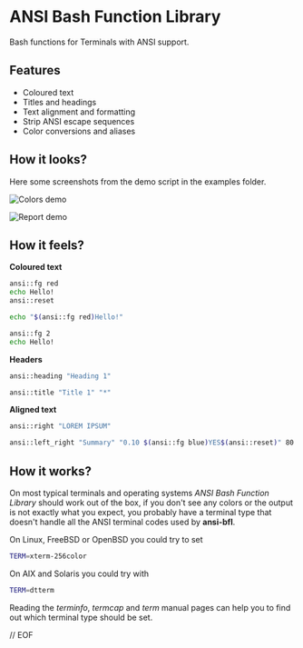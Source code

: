 ANSI Bash Function Library
==========================

Bash functions for Terminals with ANSI support.

Features
--------

* Coloured text
* Titles and headings
* Text alignment and formatting
* Strip ANSI escape sequences
* Color conversions and aliases

How it looks?
-------------

Here some screenshots from the demo script in the examples folder.

![Colors demo](https://raw.githubusercontent.com/mfornos/ansi-bfl/screenshots/colors-demo.jpg "Colors demo")

![Report demo](https://raw.githubusercontent.com/mfornos/ansi-bfl/screenshots/report-demo.jpg "Report demo")

How it feels?
-------------

__Coloured text__

```bash
ansi::fg red
echo Hello!
ansi::reset
```

```bash
echo "$(ansi::fg red)Hello!"
```

```bash
ansi::fg 2
echo Hello!
```

__Headers__

```bash
ansi::heading "Heading 1"
```

```bash
ansi::title "Title 1" "*"
```

__Aligned text__

```bash
ansi::right "LOREM IPSUM"
```

```bash
ansi::left_right "Summary" "0.10 $(ansi::fg blue)YES$(ansi::reset)" 80
```

How it works?
-------------

On most typical terminals and operating systems *ANSI Bash Function Library* should work out of the box, if you don't see any colors or the output is not exactly what you expect, you probably have a terminal type that doesn't handle all the ANSI terminal codes used by **ansi-bfl**.

On Linux, FreeBSD or OpenBSD you could try to set

```sh
TERM=xterm-256color
```

On AIX and Solaris you could try with

```sh
TERM=dtterm
```

Reading the *terminfo*, *termcap* and *term* manual pages can help you to find out which terminal type should be set.

// EOF
